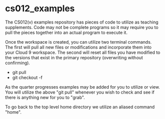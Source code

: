 cs012_examples
==============

The CS012(v) examples repository has pieces of code to utilize as teaching 
supplements. Code may not be complete programs so it may require you to pull the
pieces together into an actual program to execute it.

Once the workspace is created, you can utilize two terminal commands. The first
will pull all new files or modifications and incorporate them into your
Cloud 9 workspace. The second will reset all files you have modified to the 
versions that exist in the primary repository (overwriting without confirming).

* git pull
* git checkout -f


As the quarter progresses examples may be added for you to utilize or view. You
will utilize the above "git pull" whenever you wish to check and see if there
is anything new for you to "grab".


To go back to the top level home directory we utilize an aliased command "home".
